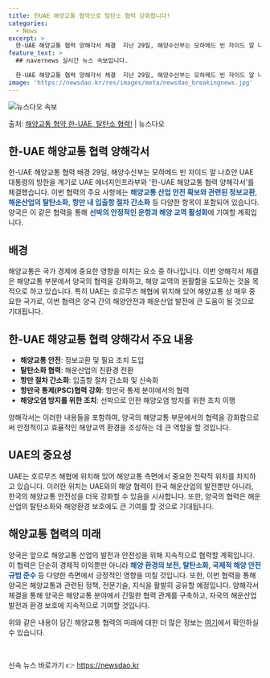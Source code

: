 ```yaml
---
title: 한UAE 해양교통 협약으로 탈탄소 협력 강화합니다!
categories:
  - News
excerpt: >
  한-UAE 해양교통 협력 양해각서 체결  지난 29일, 해양수산부는 모하메드 빈 자이드 알 나흐얀 UAE 대…
feature_text: >
  ## navernews 실시간 뉴스 속보입니다.

  한-UAE 해양교통 협력 양해각서 체결  지난 29일, 해양수산부는 모하메드 빈 자이드 알 나흐얀 UAE 대…
image: 'https://newsdao.kr/res/images/meta/newsdao_breakingnews.jpg'
---
```


![뉴스다오 속보](https://newsdao.kr/res/images/meta/newsdao_breakingnews.jpg)

<p>출처: <a href="https://newsdao.kr/4007" rel="dofollow">해양교통 협약 한-UAE, 탈탄소 협력!</a> | 뉴스다오</p>

<h2 data-ke-size="size26">한-UAE 해양교통 협력 양해각서</h2>
한-UAE 해양교통 협력 배경
29일, 해양수산부는 모하메드 빈 자이드 알 나흐얀 UAE 대통령의 방한을 계기로 UAE 에너지인프라부와 '한-UAE 해양교통 협력 양해각서'를 체결했습니다. 이번 협력의 주요 사항에는 <b><span style="color: #1a5490;">해양교통 산업 안전 확보와 관련된 정보교환</span></b>, <b><span style="color: #1a5490;">해운산업의 탈탄소화</span></b>, <b><span style="color: #1a5490;">항만 내 입출항 절차 간소화</span></b> 등 다양한 항목이 포함되어 있습니다. 양국은 이 같은 협력을 통해 <b><span style="color: #1a5490;">선박의 안정적인 운항과 해양 교역 활성화</span></b>에 기여할 계획입니다.

<h2 data-ke-size="size26">배경</h2>
해양교통은 국가 경제에 중요한 영향을 미치는 요소 중 하나입니다. 이번 양해각서 체결은 해양교통 부분에서 양국의 협력을 강화하고, 해양 교역의 원활함을 도모하는 것을 목적으로 하고 있습니다. 특히 UAE는 호르무즈 해협에 위치해 있어 해양교통 상 매우 중요한 국가로, 이번 협력은 양국 간의 해양안전과 해운산업 발전에 큰 도움이 될 것으로 기대됩니다.

<h2 data-ke-size="size26">한-UAE 해양교통 협력 양해각서 주요 내용</h2>
<ul>
  <li><b>해양교통 안전</b>: 정보교환 및 필요 조치 도입</li>
  <li><b>탈탄소화 협력</b>: 해운산업의 친환경 전환</li>
  <li><b>항만 절차 간소화</b>: 입출항 절차 간소화 및 신속화</li>
  <li><b>항만국 통제(PSC)협력 강화</b>: 항만국 통제 분야에서의 협력</li>
  <li><b>해양오염 방지를 위한 조치</b>: 선박으로 인한 해양오염 방지를 위한 조치 이행</li>
</ul>
양해각서는 이러한 내용들을 포함하여, 양국의 해양교통 부문에서의 협력을 강화함으로써 안정적이고 효율적인 해양교역 환경을 조성하는 데 큰 역할을 할 것입니다.

<h2 data-ke-size="size26">UAE의 중요성</h2>
UAE는 호르무즈 해협에 위치해 있어 해양교통 측면에서 중요한 전략적 위치를 차지하고 있습니다. 이러한 위치는 UAE와의 해양 협력이 한국 해운산업의 발전뿐만 아니라, 한국의 해양교통 안전성을 더욱 강화할 수 있음을 시사합니다. 또한, 양국의 협력은 해운산업의 탈탄소화와 해양환경 보호에도 큰 기여를 할 것으로 기대됩니다.

<h2 data-ke-size="size26">해양교통 협력의 미래</h2>
양국은 앞으로 해양교통 산업의 발전과 안전성을 위해 지속적으로 협력할 계획입니다. 이 협력은 단순히 경제적 이익뿐만 아니라 <b><span style="color: #1a5490;">해양 환경의 보전, 탈탄소화, 국제적 해양 안전 규범 준수</span></b> 등 다양한 측면에서 긍정적인 영향을 미칠 것입니다. 또한, 이번 협력을 통해 양국은 해양교통과 관련된 정책, 전문기술, 지식을 활발히 공유할 예정입니다. 양해각서 체결을 통해 양국은 해양교통 분야에서 긴밀한 협력 관계를 구축하고, 자국의 해운산업 발전과 환경 보호에 지속적으로 기여할 것입니다.

위와 같은 내용이 담긴 해양교통 협력의 미래에 대한 더 많은 정보는 <a href="https://newsdao.kr/4007">여기</a>에서 확인하실 수 있습니다.
<p data-ke-size="size16">&nbsp;</p> 

신속 뉴스 바로가기 👉 <a href="https://newsdao.kr" rel="dofollow">https://newsdao.kr</a>



